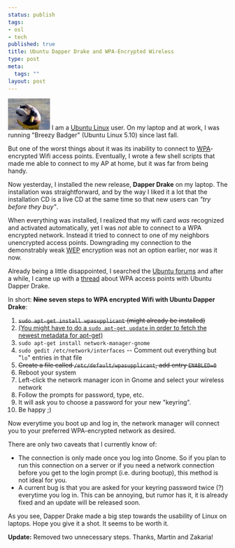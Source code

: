 ```yaml
--- 
status: publish
tags: 
- osl
- tech
published: true
title: Ubuntu Dapper Drake and WPA-Encrypted Wireless
type: post
meta: 
  tags: ""
layout: post
---
```

<img id="image74" src="/media/wp/2006/06/ente.thumbnail.jpg" alt="Drake: a Male duck, from wikipedia" />
I am a <a href="http://ubuntu.com">Ubuntu Linux</a> user. On my laptop and at work, I was running "Breezy Badger" (Ubuntu Linux 5.10) since last fall.

But one of the worst things about it was its inability to connect to <a href="http://en.wikipedia.org/wiki/Wi-Fi_Protected_Access">WPA</a>-encrypted Wifi access points. Eventually, I wrote a few shell scripts that made me able to connect to my AP at home, but it was far from being handy.

Now yesterday, I installed the new release, <strong>Dapper Drake</strong> on my laptop. The installation was straightforward, and by the way I liked it a lot that the installation CD is a live CD at the same time so that new users can <em>"try before they buy"</em>.

When everything was installed, I realized that my wifi card <em>was</em> recognized and activated automatically, yet I was <em>not</em> able to connect to a WPA encrypted network. Instead it tried to connect to one of my neighbors unencrypted access points. Downgrading my connection to the demonstrably weak <a href="http://en.wikipedia.org/wiki/Wired_Equivalent_Privacy">WEP</a> encryption was not an option earlier, nor was it now.

Already being a little disappointed, I searched the <a href="http://ubuntuforums.org">Ubuntu forums</a> and after a while, I came up with a <a href="http://www.ubuntuforums.org/showthread.php?p=1035708">thread</a> about WPA access points with Ubuntu Dapper Drake.

In short: <strong><del datetime="2006-06-20T16:53:11+00:00">Nine</del> seven steps to WPA encrypted Wifi with Ubuntu Dapper Drake</strong>:
<ol>
	<li><del datetime="2006-06-20T16:53:11+00:00"><code>sudo apt-get install wpasupplicant</code> (might already be installed)</del></li>
	<li><ins datetime="2006-06-27T21:54:04+00:00">(You might have to do a <code>sudo apt-get update</code> in order to fetch the newest metadata for apt-get)</ins></li>
	<li><code>sudo apt-get install network-manager-gnome</code></li>
	<li><code>sudo gedit /etc/network/interfaces</code>  -- Comment out everything but "<code>lo</code>" entries in that file</li>
	<li><del datetime="2006-06-20T16:53:11+00:00">Create a file called <code>/etc/default/wpasupplicant</code>, add entry <code>ENABLED=0</code></del></li>
	<li>Reboot your system</li>
	<li>Left-click the network manager icon in Gnome and select your wireless network</li>
	<li>Follow the prompts for password, type, etc.</li>
	<li>It will ask you to choose a password for your new "keyring".</li>
	<li>Be happy ;)</li>
</ol>

Now everytime you boot up and log in, the network manager will connect you to your preferred WPA-encrypted network as desired.

There are only two caveats that I currently know of:
<ul>
	<li>The connection is only made once you log into Gnome. So if you plan to run this connection on a server or if you need a network connection before you get to the login prompt (i.e. during bootup), this method is not ideal for you.</li>
	<li>A current bug is that you are asked for your keyring password twice (?) everytime you log in. This can be annoying, but rumor has it, it is already fixed and an update will be released soon.</li>
</ul>

As you see, Dapper Drake made a big step towards the usability of Linux on laptops. Hope you give it a shot. It seems to be worth it.

<strong>Update:</strong> Removed two unnecessary steps. Thanks, Martin and Zakaria!
